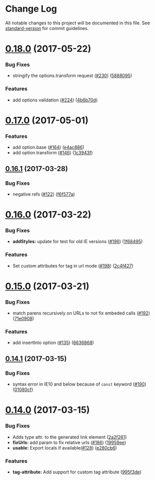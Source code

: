 # Change Log

All notable changes to this project will be documented in this file. See [standard-version](https://github.com/conventional-changelog/standard-version) for commit guidelines.

<a name="0.18.0"></a>
# [0.18.0](https://github.com/webpack/style-loader/compare/v0.17.0...v0.18.0) (2017-05-22)


### Bug Fixes

* stringify the options.transform request ([#230](https://github.com/webpack/style-loader/issues/230)) ([5888095](https://github.com/webpack/style-loader/commit/5888095))


### Features

* add options validation ([#224](https://github.com/webpack/style-loader/issues/224)) ([4b6b70d](https://github.com/webpack/style-loader/commit/4b6b70d))



<a name="0.17.0"></a>
# [0.17.0](https://github.com/webpack/style-loader/compare/v0.16.1...v0.17.0) (2017-05-01)


### Features

* add option.base ([#164](https://github.com/webpack/style-loader/issues/164)) ([e4ac886](https://github.com/webpack/style-loader/commit/e4ac886))
* add option.transform ([#146](https://github.com/webpack/style-loader/issues/146)) ([1c3943f](https://github.com/webpack/style-loader/commit/1c3943f))



<a name="0.16.1"></a>
## [0.16.1](https://github.com/webpack/style-loader/compare/v0.16.0...v0.16.1) (2017-03-28)


### Bug Fixes

* negative refs ([#122](https://github.com/webpack/style-loader/issues/122)) ([f6f577a](https://github.com/webpack/style-loader/commit/f6f577a))



<a name="0.16.0"></a>
# [0.16.0](https://github.com/webpack/style-loader/compare/v0.15.0...v0.16.0) (2017-03-22)


### Bug Fixes

* **addStyles:** update for test for old IE versions ([#196](https://github.com/webpack/style-loader/issues/196)) ([1f68495](https://github.com/webpack/style-loader/commit/1f68495))


### Features

* Set custom attributes for tag in url mode ([#198](https://github.com/webpack/style-loader/issues/198)) ([2c4f427](https://github.com/webpack/style-loader/commit/2c4f427))



<a name="0.15.0"></a>
# [0.15.0](https://github.com/webpack/style-loader/compare/v0.14.1...v0.15.0) (2017-03-21)


### Bug Fixes

* match parens recursively on URLs to not fix embeded calls ([#192](https://github.com/webpack/style-loader/issues/192)) ([71e0908](https://github.com/webpack/style-loader/commit/71e0908))


### Features

* add insertInto option ([#135](https://github.com/webpack/style-loader/issues/135)) ([6636868](https://github.com/webpack/style-loader/commit/6636868))



<a name="0.14.1"></a>
## [0.14.1](https://github.com/webpack/style-loader/compare/v0.14.0...v0.14.1) (2017-03-15)


### Bug Fixes

* syntax error in IE10 and below because of `const` keyword ([#190](https://github.com/webpack/style-loader/issues/190)) ([01080cf](https://github.com/webpack/style-loader/commit/01080cf))



<a name="0.14.0"></a>
# [0.14.0](https://github.com/webpack/style-loader/compare/v0.13.1...v0.14.0) (2017-03-15)


### Bug Fixes

* Adds type attr. to the generated link element ([2a2f261](https://github.com/webpack/style-loader/commit/2a2f261))
* **fixUrls:** add param to fix relative urls ([#186](https://github.com/webpack/style-loader/issues/186)) ([19959ee](https://github.com/webpack/style-loader/commit/19959ee))
* **usable:** Export locals if available([#128](https://github.com/webpack/style-loader/issues/128)) ([e280cb6](https://github.com/webpack/style-loader/commit/e280cb6))


### Features

* **tag-attribute:** Add support for custom tag attribute ([995f3de](https://github.com/webpack/style-loader/commit/995f3de))
